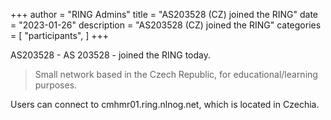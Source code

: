 +++
author = "RING Admins"
title = "AS203528 (CZ) joined the RING"
date = "2023-01-26"
description = "AS203528 (CZ) joined the RING"
categories = [
    "participants",
]
+++

AS203528 - AS 203528 - joined the RING today.

> Small network based in the Czech Republic, for educational/learning purposes.

Users can connect to cmhmr01.ring.nlnog.net, which is located in Czechia.
